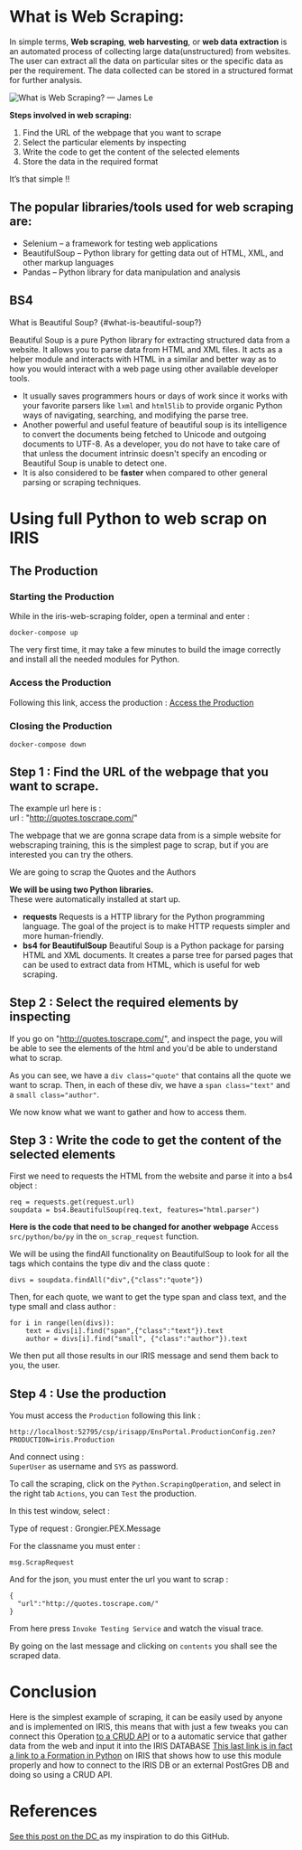 # **What is Web Scraping:**

In simple terms, **Web scraping**, **web harvesting**, or **web data extraction** is an automated process of collecting large data(unstructured) from websites. The user can extract all the data on particular sites or the specific data as per the requirement. The data collected can be stored in a structured format for further analysis.

<img alt="What is Web Scraping? — James Le" data-noaft="1" jsaction="load:XAeZkd;" jsname="HiaYvf" src="https://images.squarespace-cdn.com/content/v1/59d9b2749f8dce3ebe4e676d/1566319595811-MFGFIVQGNNSY2W4TZ4AV/web-scraping.png?format=1500w" />  
  
**Steps involved in web scraping:**

  1. Find the URL of the webpage that you want to scrape
  2. Select the particular elements by inspecting
  3. Write the code to get the content of the selected elements
  4. Store the data in the required format

It’s that simple !!

## **The popular libraries/tools used for web scraping are:**

  * Selenium – a framework for testing web applications
  * BeautifulSoup – Python library for getting data out of HTML, XML, and other markup languages
  * Pandas – Python library for data manipulation and analysis

##  BS4
What is Beautiful Soup? {#what-is-beautiful-soup?}

Beautiful Soup is a pure Python library for extracting structured data from a website. It allows you to parse data from HTML and XML files. It acts as a helper module and interacts with HTML in a similar and better way as to how you would interact with a web page using other available developer tools.

  * It usually saves programmers hours or days of work since it works with your favorite parsers like `lxml` and `html5lib` to provide organic Python ways of navigating, searching, and modifying the parse tree.
  * Another powerful and useful feature of beautiful soup is its intelligence to convert the documents being fetched to Unicode and outgoing documents to UTF-8. As a developer, you do not have to take care of that unless the document intrinsic doesn't specify an encoding or Beautiful Soup is unable to detect one.
  * It is also considered to be **faster** when compared to other general parsing or scraping techniques.


# **Using full Python to web scrap on IRIS**

## The Production
### Starting the Production

While in the iris-web-scraping folder, open a terminal and enter :
```
docker-compose up
```
The very first time, it may take a few minutes to build the image correctly and install all the needed modules for Python.

### Access the Production

Following this link, access the production : [Access the Production](http://localhost:52795/csp/irisapp/EnsPortal.ProductionConfig.zen?PRODUCTION=iris.Production)

### Closing the Production
```
docker-compose down
```


## Step 1 : Find the URL of the webpage that you want to scrape.  

The example url here is :<br>
url : "http://quotes.toscrape.com/"

The webpage that we are gonna scrape data from is a simple website for webscraping training, this is the simplest page to scrap, but if you are interested you can try the others.

We are going to scrap the Quotes and the Authors
  
**We will be using two Python libraries.**<br>These were automatically installed at start up.

  * **requests** Requests is a HTTP library for the Python programming language. The goal of the project is to make HTTP requests simpler and more human-friendly. <span> </span>
  * **bs4 for BeautifulSoup** Beautiful Soup is a Python package for parsing HTML and XML documents. It creates a parse tree for parsed pages that can be used to extract data from HTML, which is useful for web scraping.

## Step 2 : Select the required elements by inspecting

If you go on "http://quotes.toscrape.com/", and inspect the page, you will be able to see the elements of the html and you'd be able to understand what to scrap.

As you can see, we have a `div class="quote"` that contains all the quote we want to scrap. Then, in each of these div, we have a `span class="text"` and a `small class="author"`.

We now know what we want to gather and how to access them.


## Step 3 : Write the code to get the content of the selected elements

First we need to requests the HTML from the website and parse it into a bs4 object :
```
req = requests.get(request.url)
soupdata = bs4.BeautifulSoup(req.text, features="html.parser")
```


**Here is the code that need to be changed for another webpage**
Access `src/python/bo/py` in the `on_scrap_request` function.

We will be using the findAll functionality on BeautifulSoup to look for all the tags which contains the type div and the class quote :
```
divs = soupdata.findAll("div",{"class":"quote"})
```

Then, for each quote, we want to get the type span and class text, and the type small and class author :
```
for i in range(len(divs)):
    text = divs[i].find("span",{"class":"text"}).text
    author = divs[i].find("small", {"class":"author"}).text
```

We then put all those results in our IRIS message and send them back to you, the user.

## Step 4 : Use the production
You must access the `Production` following this link :
```
http://localhost:52795/csp/irisapp/EnsPortal.ProductionConfig.zen?PRODUCTION=iris.Production
```

And connect using :<br>
```SuperUser``` as username and ```SYS``` as password.


To call the scraping, click on the `Python.ScrapingOperation`, and select in the right tab `Actions`, you can `Test` the production.

In this test window, select :

Type of request : Grongier.PEX.Message

For the classname you must enter :
```
msg.ScrapRequest
```

And for the json, you must enter the url you want to scrap :
```
{
  "url":"http://quotes.toscrape.com/"
}
```

From here press `Invoke Testing Service` and watch the visual trace.

By going on the last message and clicking on `contents` you shall see the scraped data.

# Conclusion
Here is the simplest example of scraping, it can be easily used by anyone and is implemented on IRIS, this means that with just a few tweaks you can connect this Operation [to a CRUD API](https://github.com/grongierisc/iris-python-flask-api-template) or to a automatic service that gather data from the web and input it into the IRIS DATABASE
[This last link is in fact a link to a Formation in Python](https://github.com/LucasEnard/formation-template-python) on IRIS that shows how to use this module properly and how to connect to the IRIS DB or an external PostGres DB and doing so using a CRUD API.

# References
[See this post on the DC ](https://community.intersystems.com/post/introduction-web-scraping-embedded-python-let%E2%80%99s-extract-python-job%E2%80%99s) as my inspiration to do this GitHub.